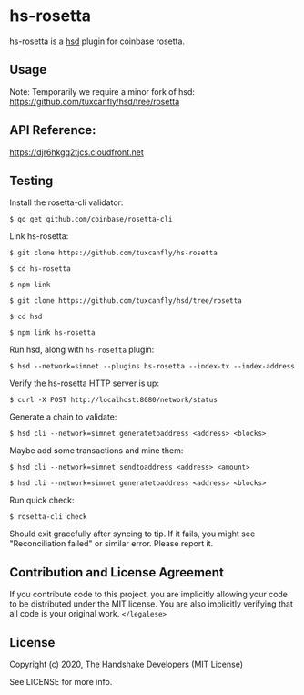 # hs-rosetta

hs-rosetta is a [hsd][hsd] plugin for coinbase rosetta.

## Usage

Note: Temporarily we require a minor fork of hsd: https://github.com/tuxcanfly/hsd/tree/rosetta

## API Reference:

https://djr6hkgq2tjcs.cloudfront.net

## Testing

Install the rosetta-cli validator:

    $ go get github.com/coinbase/rosetta-cli

Link hs-rosetta:

    $ git clone https://github.com/tuxcanfly/hs-rosetta

    $ cd hs-rosetta

    $ npm link

    $ git clone https://github.com/tuxcanfly/hsd/tree/rosetta

    $ cd hsd

    $ npm link hs-rosetta

Run hsd, along with `hs-rosetta` plugin:

    $ hsd --network=simnet --plugins hs-rosetta --index-tx --index-address

Verify the hs-rosetta HTTP server is up:

    $ curl -X POST http://localhost:8080/network/status

Generate a chain to validate:

    $ hsd cli --network=simnet generatetoaddress <address> <blocks>

Maybe add some transactions and mine them:

    $ hsd cli --network=simnet sendtoaddress <address> <amount>

    $ hsd cli --network=simnet generatetoaddress <address> <blocks>

Run quick check:

    $ rosetta-cli check

Should exit gracefully after syncing to tip. If it fails, you might see
"Reconciliation failed" or similar error. Please report it.

## Contribution and License Agreement

If you contribute code to this project, you are implicitly allowing your code
to be distributed under the MIT license. You are also implicitly verifying that
all code is your original work. `</legalese>`

## License

Copyright (c) 2020, The Handshake Developers (MIT License)

See LICENSE for more info.

[hsd]: https://github.com/handshake-org/hsd
